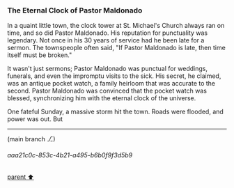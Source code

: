 ### The Eternal Clock of Pastor Maldonado

In a quaint little town, the clock tower at St. Michael's Church always ran on time, and so did Pastor Maldonado. His reputation for punctuality was legendary. Not once in his 30 years of service had he been late for a sermon. The townspeople often said, "If Pastor Maldonado is late, then time itself must be broken."

It wasn't just sermons; Pastor Maldonado was punctual for weddings, funerals, and even the impromptu visits to the sick. His secret, he claimed, was an antique pocket watch, a family heirloom that was accurate to the second. Pastor Maldonado was convinced that the pocket watch was blessed, synchronizing him with the eternal clock of the universe.

One fateful Sunday, a massive storm hit the town. Roads were flooded, and power was out. But

---

(main branch ⎇)
###### aaa21c0c-853c-4b21-a495-b6b0f9f3d5b9
[parent ⬆️](#77a9214f-1968-4f78-bb4b-cafd85a40989)
